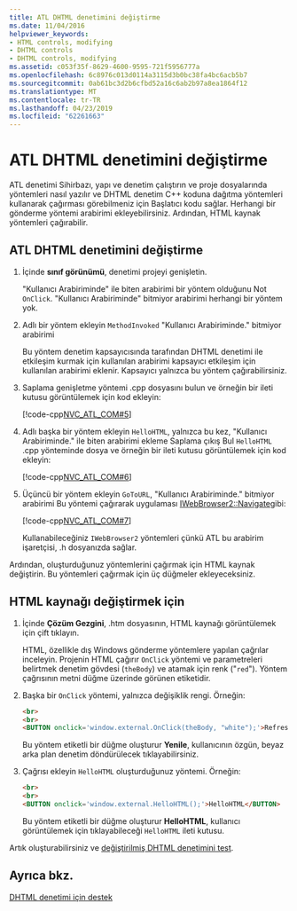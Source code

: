 ```yaml
---
title: ATL DHTML denetimini değiştirme
ms.date: 11/04/2016
helpviewer_keywords:
- HTML controls, modifying
- DHTML controls
- DHTML controls, modifying
ms.assetid: c053f35f-8629-4600-9595-721f5956777a
ms.openlocfilehash: 6c8976c013d0114a3115d3b0bc38fa4bc6acb5b7
ms.sourcegitcommit: 0ab61bc3d2b6cfbd52a16c6ab2b97a8ea1864f12
ms.translationtype: MT
ms.contentlocale: tr-TR
ms.lasthandoff: 04/23/2019
ms.locfileid: "62261663"
---
```

# <a name="modifying-the-atl-dhtml-control"></a>ATL DHTML denetimini değiştirme

ATL denetimi Sihirbazı, yapı ve denetim çalıştırın ve proje dosyalarında yöntemleri nasıl yazılır ve DHTML denetim C++ koduna dağıtma yöntemleri kullanarak çağırması görebilmeniz için Başlatıcı kodu sağlar. Herhangi bir gönderme yöntemi arabirimi ekleyebilirsiniz. Ardından, HTML kaynak yöntemleri çağırabilir.

## <a name="to-modify-the-atl-dhtml-control"></a>ATL DHTML denetimini değiştirme

1. İçinde **sınıf görünümü**, denetimi projeyi genişletin.

   "Kullanıcı Arabiriminde" ile biten arabirimi bir yöntem olduğunu Not `OnClick`. "Kullanıcı Arabiriminde" bitmiyor arabirimi herhangi bir yöntem yok.

1. Adlı bir yöntem ekleyin `MethodInvoked` "Kullanıcı Arabiriminde." bitmiyor arabirimi

   Bu yöntem denetim kapsayıcısında tarafından DHTML denetimi ile etkileşim kurmak için kullanılan arabirimi kapsayıcı etkileşim için kullanılan arabirimi eklenir. Kapsayıcı yalnızca bu yöntem çağırabilirsiniz.

1. Saplama genişletme yöntemi .cpp dosyasını bulun ve örneğin bir ileti kutusu görüntülemek için kod ekleyin:

   [!code-cpp[NVC_ATL_COM#5](../atl/codesnippet/cpp/modifying-the-atl-dhtml-control_1.cpp)]

1. Adlı başka bir yöntem ekleyin `HelloHTML`, yalnızca bu kez, "Kullanıcı Arabiriminde." ile biten arabirimi ekleme Saplama çıkış Bul `HelloHTML` .cpp yönteminde dosya ve örneğin bir ileti kutusu görüntülemek için kod ekleyin:

   [!code-cpp[NVC_ATL_COM#6](../atl/codesnippet/cpp/modifying-the-atl-dhtml-control_2.cpp)]

1. Üçüncü bir yöntem ekleyin `GoToURL`, "Kullanıcı Arabiriminde." bitmiyor arabirimi Bu yöntemi çağırarak uygulaması [IWebBrowser2::Navigate](https://msdn.microsoft.com/library/aa752133.aspx)gibi:

   [!code-cpp[NVC_ATL_COM#7](../atl/codesnippet/cpp/modifying-the-atl-dhtml-control_3.cpp)]

   Kullanabileceğiniz `IWebBrowser2` yöntemleri çünkü ATL bu arabirim işaretçisi, .h dosyanızda sağlar.

Ardından, oluşturduğunuz yöntemlerini çağırmak için HTML kaynak değiştirin. Bu yöntemleri çağırmak için üç düğmeler ekleyeceksiniz.

## <a name="to-modify-the-html-resource"></a>HTML kaynağı değiştirmek için

1. İçinde **Çözüm Gezgini**, .htm dosyasının, HTML kaynağı görüntülemek için çift tıklayın.

   HTML, özellikle dış Windows gönderme yöntemlere yapılan çağrılar inceleyin. Projenin HTML çağırır `OnClick` yöntemi ve parametreleri belirtmek denetim gövdesi (`theBody`) ve atamak için renk ("`red`"). Yöntem çağrısının metni düğme üzerinde görünen etiketidir.

1. Başka bir `OnClick` yöntemi, yalnızca değişiklik rengi. Örneğin:

    ```html
    <br>
    <br>
    <BUTTON onclick='window.external.OnClick(theBody, "white");'>Refresh</BUTTON>
    ```

   Bu yöntem etiketli bir düğme oluşturur **Yenile**, kullanıcının özgün, beyaz arka plan denetim döndürülecek tıklayabilirsiniz.

1. Çağrısı ekleyin `HelloHTML` oluşturduğunuz yöntemi. Örneğin:

    ```html
    <br>
    <br>
    <BUTTON onclick='window.external.HelloHTML();'>HelloHTML</BUTTON>
    ```

   Bu yöntem etiketli bir düğme oluşturur **HelloHTML**, kullanıcı görüntülemek için tıklayabileceği `HelloHTML` ileti kutusu.

Artık oluşturabilirsiniz ve [değiştirilmiş DHTML denetimini test](../atl/testing-the-modified-atl-dhtml-control.md).

## <a name="see-also"></a>Ayrıca bkz.

[DHTML denetimi için destek](../atl/atl-support-for-dhtml-controls.md)
